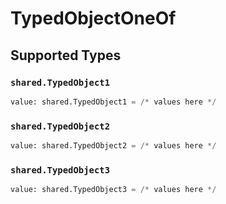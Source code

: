 # TypedObjectOneOf


## Supported Types

### `shared.TypedObject1`

```python
value: shared.TypedObject1 = /* values here */
```

### `shared.TypedObject2`

```python
value: shared.TypedObject2 = /* values here */
```

### `shared.TypedObject3`

```python
value: shared.TypedObject3 = /* values here */
```

